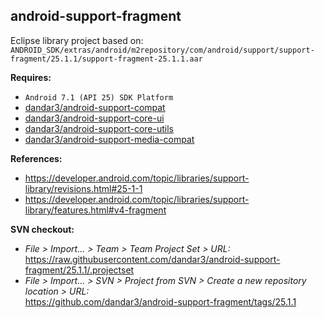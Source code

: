 ## android-support-fragment

Eclipse library project based on:<br/>
`ANDROID_SDK/extras/android/m2repository/com/android/support/support-fragment/25.1.1/support-fragment-25.1.1.aar`

**Requires:**
- `Android 7.1 (API 25) SDK Platform`
- [dandar3/android-support-compat](https://github.com/dandar3/android-support-compat/tree/25.1.1)
- [dandar3/android-support-core-ui](https://github.com/dandar3/android-support-core-ui/tree/25.1.1)
- [dandar3/android-support-core-utils](https://github.com/dandar3/android-support-core-utils/tree/25.1.1)
- [dandar3/android-support-media-compat](https://github.com/dandar3/android-support-media-compat/tree/25.1.1)

**References:**
- https://developer.android.com/topic/libraries/support-library/revisions.html#25-1-1
- https://developer.android.com/topic/libraries/support-library/features.html#v4-fragment

**SVN checkout:**
- _File > Import... > Team > Team Project Set > URL:_<br/>
  https://raw.githubusercontent.com/dandar3/android-support-fragment/25.1.1/.projectset
- _File > Import... > SVN > Project from SVN > Create a new repository location > URL:_<br/> 
  https://github.com/dandar3/android-support-fragment/tags/25.1.1